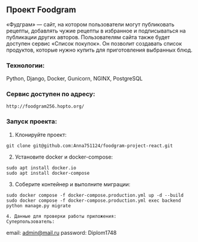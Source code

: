 ## Проект Foodgram

«Фудграм» — сайт, на котором пользователи могут публиковать рецепты, добавлять чужие рецепты в избранное 
и подписываться на публикации других авторов. Пользователям сайта также будет доступен сервис «Список 
покупок». Он позволит создавать список продуктов, которые нужно купить для приготовления выбранных блюд.

### Технологии:

Python, Django, Docker, Gunicorn, NGINX, PostgreSQL

### Сервис доступен по адресу:
```
http://foodgram256.hopto.org/
```
### Запуск проекта:
1. Клонируйте проект:
```
git clone git@github.com:Anna751124/foodgram-project-react.git
```
2. Установите docker и docker-compose:
```
sudo apt install docker.io 
sudo apt install docker-compose
```
3. Соберите контейнер и выполните миграции:
```
sudo docker compose -f docker-compose.production.yml up -d --build
sudo docker compose -f docker-compose.production.yml exec backend python manage.py migrate

4. Данные для проверки работы приложения:
Суперпользователь:
```
email: admin@mail.ru
password: Diplom1748
```